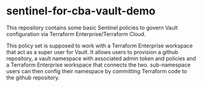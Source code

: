 # sentinel-for-cba-vault-demo

This repository contains some basic Sentinel policies to govern Vault configuration via Terraform Enterprise/Terraform Cloud.

This policy set is supposed to work with a Terraform Enterprise workspace that act as a super user for Vault. It allows users to provision a github repository, a vault namespace with associated admin token and policies and a Terraform Enterprise workspace that connects the two. sub-namespace users can then config their namespace by committing Terraform code to the github repository.
